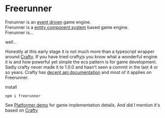 # Freerunner
Frerunner is an [event driven](https://gameprogrammingpatterns.com/event-queue.html) game engine.  
Frerunner is a [entity component system](https://gameprogrammingpatterns.com/component.html) based game engine.  
Frerunner is...

well...

Honestly at this early stage it is not much more than a typescript wrapper around [Crafty](https://github.com/craftyjs/Crafty). If you have tried craftyjs you know what a wonderful engine it is and how powerful yet simple the ecs pattern is for game development. Sadly crafty never made it to 1.0.0 and hasn't seen a commit in the last 4 or so years. Crafty has [decent api documentation](http://craftyjs.com/api/) and most of it applies on Freerunner.

install
```
npm i freerunner
```

See [Platformer demo](https://github.com/Sebring/freerunner/wiki/Quickstart-using-Parcel) for game implementation details. And did I mention it's based on [Crafty](http://craftyjs.com/getting-started/)
